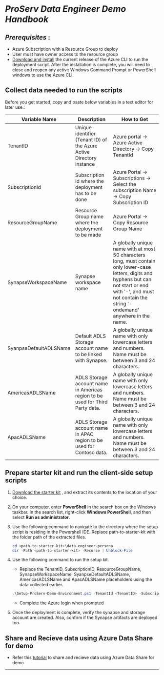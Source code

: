 # *ProServ Data Engineer Demo Handbook*


## *Prerequisites* : 
 - Azure Subscription with a Resource Group to deploy
 - User must have owner access to the resource group
 - [Download and install](https://docs.microsoft.com/en-us/cli/azure/install-azure-cli-windows?tabs=azure-cli) the current release of the Azure CLI to run the deployment script. After the installation is complete, you will need to close and reopen any active Windows Command Prompt or PowerShell windows to use the Azure CLI.


## Collect data needed to run the scripts

Before you get started, copy and paste below variables in a text editor for later use.:


| Variable Name		       | Description	             					    | How to Get			      |
|----------------------------- | -------------------------------------------------------------------|------------------------------------------
|TenantID | Unique identifier (Tenant ID) of the Azure Active Directory instance | Azure portal -> Azure Active Directory -> Copy TenantId |
|SubscriptionId | Subscription Id where the deployment has to be done | Azure Portal -> Subscriptions ->  Select the subscription Name -> Copy Subscription ID |
|ResourceGroupName | Resource Group name where the deployment to be made | Azure Portal -> Copy Resource Group Name |
|SynapseWorkspaceName |	Synapse workspace name | A globally unique name with at most 50 characters long, must contain only lower-case letters, digits and hyphens but can not start or end with '-', and must not contain the string '-ondemand' anywhere in the name.
|SyanpseDefaultADLSName | Default ADLS Storage account name to be linked with Synapse. | A globally unique name with only lowercase letters and numbers. Name must be between 3 and 24 characters.
|AmericasADLSName | ADLS Storage account name in Americas region to be used for Third Party data. | A globally unique name with only lowercase letters and numbers. Name must be between 3 and 24 characters.
|ApacADLSName | ADLS Storage account name in APAC region to be used for Contoso data. | A globally unique name with only lowercase letters and numbers. Name must be between 3 and 24 characters.

## Prepare starter kit and run the client-side setup scripts

1. [Download the starter kit](https://github.com/charlskv-neu/proserv-cdm-demo/tree/development) , and extract its contents to the location of your choice.

2. On your computer, enter **PowerShell** in the search box on the Windows taskbar. In the search list, right-click **Windows PowerShell**, and then select **Run as administrator**.


3. Use the following command to navigate to the directory where the setup script is residing in the Powershell IDE. Replace path-to-starter-kit with the folder path of the extracted files.

	```powershell
	cd <path-to-starter-kit>\data-engineer-persona
	dir -Path <path-to-starter-kit> -Recurse | Unblock-File
	```

4. Use the following command to run the setup kit. 

	- Replace the TenantID, SubscriptionID, ResourceGroupName, SynapseWorkspaceName, SyanpseDefaultADLSName, AmericasADLSName and ApacADLSName placeholders using the data collected earlier.
	
	```powershell
	.\Setup-ProServ-Demo-Environment.ps1 -TenantId <TenantID> -SubscriptionId <SubscriptionId> -ResourceGroupName <ResourceGroupName> -SynapseWorkspaceName <SynapseWorkspaceName> -SynapseDefaultADLSName <SyanpseDefaultADLSName> -AmericasADLSName <AmericasADLSName> -ApacADLSName <ApacADLSName>
	```
	
	- Complete the Azure login when prompted
	
5. Once the deployment is complete, verify the synapse and storage account are created. Also, confirm if the Synapse artifacts are deployed too.

## Share and Recieve data using Azure Data Share for demo

- Refer this [tutorial](https://docs.microsoft.com/en-us/azure/data-share/share-your-data?tabs=azure-portal) to share and recieve data using Azure Data Share for demo

***
